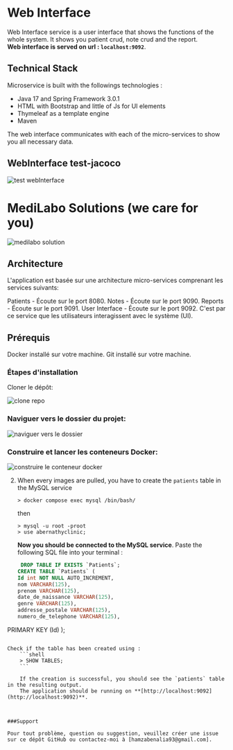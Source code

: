 # Web Interface
Web Interface service is a user interface that shows the functions of the whole system. It shows you patient crud, note crud and the report.
<br> **Web interface is served on url : `localhost:9092`**.

## Technical Stack
Microservice is built with the followings technologies :
- Java 17 and Spring Framework 3.0.1
- HTML with Bootstrap and little of Js for UI elements
- Thymeleaf as a template engine
- Maven

The web interface communicates with each of the micro-services to show you all necessary data.


## WebInterface test-jacoco


![test webInterface](https://github.com/HamzaBenalia/web-Interface-Micro-Service/assets/99022185/35a592a9-12d7-4c64-8a0d-3ec6fe093cfa)



# MediLabo Solutions (we care for you)
![medilabo solution ](https://github.com/HamzaBenalia/web-Interface-Micro-Service/assets/99022185/cd733338-b503-4d2d-bfab-ead007a29391)


## Architecture
L'application est basée sur une architecture micro-services comprenant les services suivants:

Patients - Écoute sur le port 8080.
Notes - Écoute sur le port 9090.
Reports - Écoute sur le port 9091.
User Interface - Écoute sur le port 9092. C'est par ce service que les utilisateurs interagissent avec le système (UI).


## Prérequis
Docker installé sur votre machine.
Git installé sur votre machine.

### Étapes d'installation
Cloner le dépôt:

![clone repo](https://github.com/HamzaBenalia/web-Interface-Micro-Service/assets/99022185/24a0c881-c0e0-45c1-8e8a-295f205a1d43)

### Naviguer vers le dossier du projet:

![naviguer vers le dossier ](https://github.com/HamzaBenalia/web-Interface-Micro-Service/assets/99022185/ec678bab-9e25-4433-ad58-0eea622d14eb)



### Construire et lancer les conteneurs Docker:


![construire le conteneur docker ](https://github.com/HamzaBenalia/web-Interface-Micro-Service/assets/99022185/6663e2da-8366-4385-b542-19bbf530db82)



2. When every images are pulled, you have to create the `patients` table in the MySQL service 

    ```shell
    > docker compose exec mysql /bin/bash/
    ```
    then

    ```shell
    > mysql -u root -proot
    > use abernathyclinic;
    ```

    **Now you should be connected to the MySQL service**. Paste the following SQL file into your terminal : 
    ```sql
     DROP TABLE IF EXISTS `Patients`;
    CREATE TABLE `Patients` (
    Id int NOT NULL AUTO_INCREMENT,
    nom VARCHAR(125),
    prenom VARCHAR(125),
    date_de_naissance VARCHAR(125),
    genre VARCHAR(125),
    addresse_postale VARCHAR(125),
    numero_de_telephone VARCHAR(125),
  PRIMARY KEY (Id)
);
```

Check if the table has been created using : 
    ```shell
    > SHOW TABLES;
    ```

    If the creation is successful, you should see the `patients` table in the resulting output.
    The application should be running on **[http://localhost:9092](http://localhost:9092)**.



###Support

Pour tout problème, question ou suggestion, veuillez créer une issue sur ce dépôt GitHub ou contactez-moi à [hamzabenalia93@gmail.com].

    
